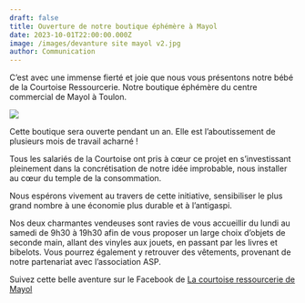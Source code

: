 ```yaml
---
draft: false
title: Ouverture de notre boutique éphémère à Mayol
date: 2023-10-01T22:00:00.000Z
image: /images/devanture site mayol v2.jpg
author: Communication
---
```


C’est avec une immense
fierté et joie que nous vous présentons notre bébé de la Courtoise Ressourcerie.
Notre boutique éphémère du centre commercial de Mayol à Toulon.

![](</images/intérieur magasin Mayol.jpg>)

Cette boutique sera
ouverte pendant un an. Elle est l’aboutissement de plusieurs mois de travail
acharné !

Tous les salariés de la Courtoise
ont pris à cœur ce projet en s’investissant pleinement dans la concrétisation
de notre idée improbable, nous installer au cœur du temple de la consommation.

Nous espérons vivement au
travers de cette initiative, sensibiliser le plus grand nombre à une économie
plus durable et à l’antigaspi.

Nos deux charmantes
vendeuses sont ravies de vous accueillir du lundi au samedi de 9h30 à 19h30
afin de vous proposer un large choix d’objets de seconde main, allant des
vinyles aux jouets, en passant par les livres et bibelots. Vous pourrez
également y retrouver des vêtements, provenant de notre partenariat avec
l’association ASP.

Suivez cette belle aventure
sur le Facebook de [La courtoise ressourcerie de Mayol ](https://www.facebook.com/profile.php?id=61550328611160)
